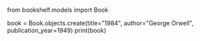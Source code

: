 from bookshelf.models import Book

book = Book.objects.create(title="1984", author="George Orwell", publication_year=1949)
print(book)